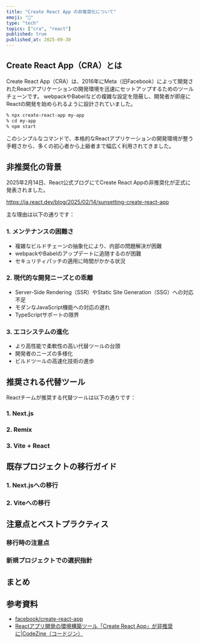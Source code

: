 ```yaml
---
title: "Create React App の非推奨化について"
emoji: "🐙"
type: "tech"
topics: ["cra", "react"]
published: true
published_at: 2025-09-30
---
```


## Create React App（CRA）とは

Create React App（CRA）は、2016年にMeta（旧Facebook）によって開発されたReactアプリケーションの開発環境を迅速にセットアップするためのツールチェーンです。
webpackやBabelなどの複雑な設定を隠蔽し、開発者が即座にReactの開発を始められるように設計されていました。

```bash
% npx create-react-app my-app
% cd my-app
% npm start
```

このシンプルなコマンドで、本格的なReactアプリケーションの開発環境が整う手軽さから、多くの初心者から上級者まで幅広く利用されてきました。

## 非推奨化の背景

2025年2月14日、React公式ブログにてCreate React Appの非推奨化が正式に発表されました。

https://ja.react.dev/blog/2025/02/14/sunsetting-create-react-app

主な理由は以下の通りです：

### 1. メンテナンスの困難さ
- 複雑なビルドチェーンの抽象化により、内部の問題解決が困難
- webpackやBabelのアップデートに追随するのが困難
- セキュリティパッチの適用に時間がかかる状況

### 2. 現代的な開発ニーズとの乖離
- Server-Side Rendering（SSR）やStatic Site Generation（SSG）への対応不足
- モダンなJavaScript機能への対応の遅れ
- TypeScriptサポートの限界

### 3. エコシステムの進化
- より高性能で柔軟性の高い代替ツールの台頭
- 開発者のニーズの多様化
- ビルドツールの高速化技術の進歩

## 推奨される代替ツール

Reactチームが推奨する代替ツールは以下の通りです：

### 1. Next.js

### 2. Remix

### 3. Vite + React

## 既存プロジェクトの移行ガイド

### 1. Next.jsへの移行

### 2. Viteへの移行

## 注意点とベストプラクティス

### 移行時の注意点

### 新規プロジェクトでの選択指針

## まとめ

## 参考資料
- [facebook/create-react-app](https://github.com/facebook/create-react-app?tab=readme-ov-file#deprecated)
- [Reactアプリ開発の環境構築ツール「Create React App」が非推奨に|CodeZine（コードジン）](https://codezine.jp/news/detail/21035)
